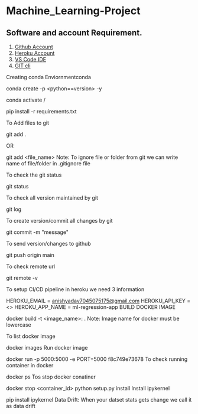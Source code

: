 # Machine_Learning-Project

## Software and account Requirement.
1. [Github Account](https://github.com)
2. [Heroku Account](https://signup.heroku.com/)
3. [VS Code IDE](https://code.visualstudio.com/download)
4. [GIT cli](https://git-scm.com/downloads)

Creating conda Enviornmentconda

conda create -p <venv> <python==version> -y


conda activate <venv>/


pip install -r requirements.txt


To Add files to git

git add .

OR

git add <file_name>
Note: To ignore file or folder from git we can write name of file/folder in .gitignore file

To check the git status

git status

To check all version maintained by git

git log

To create version/commit all changes by git

git commit -m "message"

To send version/changes to github

git push origin main

To check remote url

git remote -v

To setup CI/CD pipeline in heroku we need 3 information

HEROKU_EMAIL = anishyadav7045075175@gmail.com
HEROKU_API_KEY = <>
HEROKU_APP_NAME = ml-regression-app
BUILD DOCKER IMAGE

docker build -t <image_name>:<tagname> .
Note: Image name for docker must be lowercase

To list docker image

docker images
Run docker image

docker run -p 5000:5000 -e PORT=5000 f8c749e73678
To check running container in docker

docker ps
Tos stop docker conatiner

docker stop <container_id>
python setup.py install
Install ipykernel

pip install ipykernel
Data Drift: When your datset stats gets change we call it as data drift